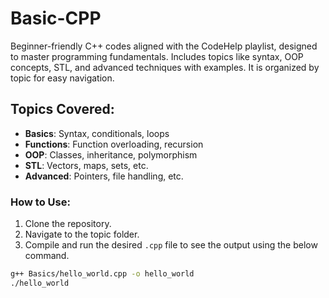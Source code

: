 # Basic-CPP
Beginner-friendly C++ codes aligned with the CodeHelp playlist, designed to master programming fundamentals. Includes topics like syntax, OOP concepts, STL, and advanced techniques with examples. It is organized by topic for easy navigation.

## Topics Covered:
- **Basics**: Syntax, conditionals, loops
- **Functions**: Function overloading, recursion
- **OOP**: Classes, inheritance, polymorphism
- **STL**: Vectors, maps, sets, etc.
- **Advanced**: Pointers, file handling, etc.

### How to Use:
1. Clone the repository.
2. Navigate to the topic folder.
3. Compile and run the desired `.cpp` file to see the output using the below command.

```bash
g++ Basics/hello_world.cpp -o hello_world
./hello_world
